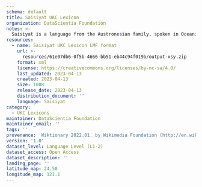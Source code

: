 ```yaml
---
schema: default
title: Saisiyat UKC Lexicon
organization: DataScientia Foundation
notes: >-
  Saisiyat is a language from the Austronesian family, spoken in Oceania. The UKC Lexicon of Saisiyat is represented as a lexico-semantic network. It consists of words, word senses, synsets, as well as sense-level and synset-level relationships.
resources:
  - name: Saisiyat UKC Lexicon LMF format
    url: >-
      resources/61e07db6-0f5b-4666-bb51-eb44c94f019b/output-xsy.zip
    format: xml
    license: https://creativecommons.org/licenses/by-nc-sa/4.0/
    last_updated: 2023-04-13
    created: 2023-04-13
    size: 1008
    release_date: 2023-04-13
    distribution_document: ''
    language: Saisiyat
category:
  - UKC Lexicons
maintainer: DataScientia Foundation
maintainer_email: ''
tags: ''
provenance: 'Wiktionary 2022.01. by Wikimedia Foundation (http://en.wiktionary.org); CogNet 2.1 by Khuyagbaatar Batsuren, National University of Mongolia (http://cognet.ukc.disi.unitn.it); Princeton WordNet 2.1 by Princeton University (https://wordnet.princeton.edu)'
version: '1.0'
dataset_level: Language Level (L1-2)
dataset_access: Open Access
dataset_description: ''
landing_page: ''
latitude_map: 24.58
longitude_map: 121.1
---
```

